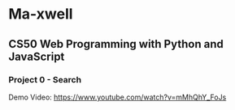 # Ma-xwell
## CS50 Web Programming with Python and JavaScript
### Project 0 - Search

Demo Video: https://www.youtube.com/watch?v=mMhQhY_FoJs
